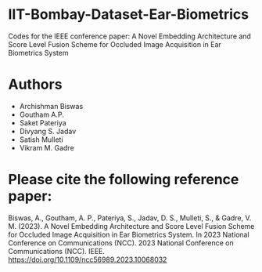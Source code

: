 # IIT-Bombay-Dataset-Ear-Biometrics
Codes for the IEEE conference paper: A Novel Embedding Architecture and Score Level Fusion Scheme for Occluded Image Acquisition in Ear Biometrics System


# Authors

* Archishman Biswas
* Goutham A.P.
* Saket Pateriya
* Divyang S. Jadav
* Satish Mulleti
* Vikram M. Gadre

# Please cite the following reference paper:

Biswas, A., Goutham, A. P., Pateriya, S., Jadav, D. S., Mulleti, S., & Gadre, V. M. (2023). A Novel Embedding Architecture and Score Level Fusion Scheme for Occluded Image Acquisition in Ear Biometrics System. In 2023 National Conference on Communications (NCC). 2023 National Conference on Communications (NCC). IEEE. https://doi.org/10.1109/ncc56989.2023.10068032


